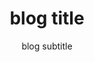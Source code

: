 ---
layout: pages/_pageblog.njk
permalink: 
title: blog title
whytitle1: blog whytitle1
whytitle2: blog whytitle2
whytitle3: blog whytitle3
subtitle: blog subtitle
image: blog image
content_2: blog content_2
eleventyComputed:
  metaTitle: blog eleventyComputed.metaTitle
  metaDescription: blog eleventyComputed.metaDescription
  metaKeywords: blog eleventyComputed.metaKeywords
  metaRobots: blog eleventyComputed.metaRobots
---